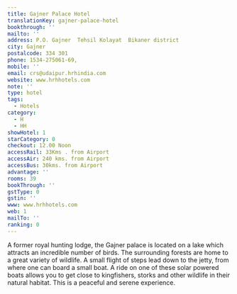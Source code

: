 ```yaml
---
title: Gajner Palace Hotel
translationKey: gajner-palace-hotel
bookthrough: ''
mailto: ''
address: P.O. Gajner  Tehsil Kolayat  Bikaner district
city: Gajner
postalcode: 334 301
phone: 1534-275061-69,
mobile: ''
email: crs@udaipur.hrhindia.com
website: www.hrhhotels.com
note: ''
type: hotel
tags:
  - Hotels
category:
  - H
  - HH
showHotel: 1
starCategory: 0
checkout: 12.00 Noon
accessRail: 33Kms . from Airport
accessAir: 240 kms. from Airport
accessBus: 30kms. from Airport
advantage: ''
rooms: 39
bookThrough: ''
gstType: 0
gstin: ''
www: www.hrhhotels.com
web: 1
mailTo: ''
ranking: 0
---
```













A former royal hunting lodge, the Gajner palace is located on a lake which attracts an incredible number of birds. The surrounding forests are home to a great variety of wildlife.    A small flight of steps lead down to the jetty, from where one can board a small boat. A ride on one of these solar powered boats allows you to get close to kingfishers, storks and other wildlife in their natural habitat. This is a peaceful and serene experience.